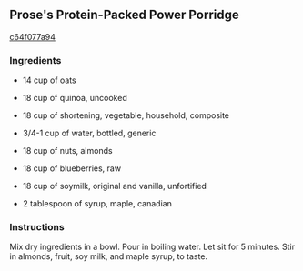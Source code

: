## Prose's Protein-Packed Power Porridge

[c64f077a94](http://www.food.com/recipe/proses-protein-packed-power-porridge-380401)

### Ingredients

 - 14 cup of oats

 - 18 cup of quinoa, uncooked

 - 18 cup of shortening, vegetable, household, composite

 - 3/4-1 cup of water, bottled, generic

 - 18 cup of nuts, almonds

 - 18 cup of blueberries, raw

 - 18 cup of soymilk, original and vanilla, unfortified

 - 2 tablespoon of syrup, maple, canadian

### Instructions

Mix dry ingredients in a bowl. Pour in boiling water. Let sit for 5 minutes. Stir in almonds, fruit, soy milk, and maple syrup, to taste.